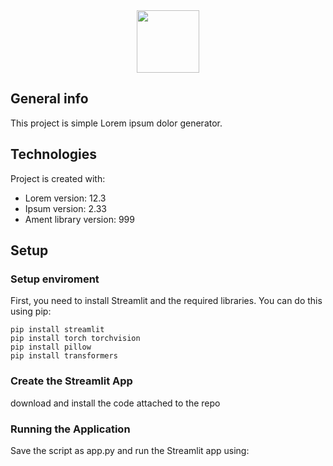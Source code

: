 <div id="header" align="center">
  <img src="https://media.giphy.com/media/M9gbBd9nbDrOTu1Mqx/giphy.gif" width="100"/>
</div>

## General info
This project is simple Lorem ipsum dolor generator.
	
## Technologies
Project is created with:
* Lorem version: 12.3
* Ipsum version: 2.33
* Ament library version: 999
	
## Setup
### Setup enviroment
First, you need to install Streamlit and the required libraries. You can do this using pip:
```
pip install streamlit
pip install torch torchvision
pip install pillow
pip install transformers
```
### Create the Streamlit App
download and install the code attached to the repo
### Running the Application
Save the script as app.py and run the Streamlit app using:

